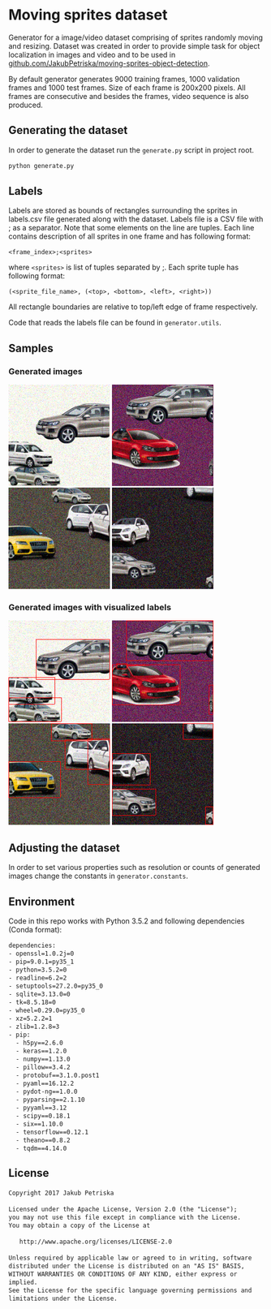 # Moving sprites dataset

Generator for a image/video dataset
comprising of sprites randomly moving and resizing.
Dataset was created in order to provide simple
task for object localization in images and video and
to be used in
[github.com/JakubPetriska/moving-sprites-object-detection](https://github.com/JakubPetriska/moving-sprites-object-detection).

By default generator generates 9000 training frames,
1000 validation frames and 1000 test frames. Size of
each frame is 200x200 pixels. All frames
are consecutive and besides the frames, video sequence
is also produced.

## Generating the dataset
In order to generate the dataset run the `generate.py` script in project root.

```bash
python generate.py
```

## Labels
Labels are stored as bounds of rectangles surrounding
the sprites in labels.csv file generated along with
the dataset. Labels file is a CSV file with ; as a
separator. Note that some elements on the line
are tuples. Each line contains description of
all sprites in one frame and has following format:

```
<frame_index>;<sprites>
```

where `<sprites>` is list of tuples separated by ;.
Each sprite tuple has following format:

```
(<sprite_file_name>, (<top>, <bottom>, <left>, <right>))
```

All rectangle boundaries are relative to top/left edge of frame
respectively.

Code that reads the labels file can be found in `generator.utils`.

## Samples
### Generated images
![](samples/image00274.png)
![](samples/image00762.png)
![](samples/image00765.png)
![](samples/image00910.png)

### Generated images with visualized labels 
![](samples/image00274-annotated.png)
![](samples/image00762-annotated.png)
![](samples/image00765-annotated.png)
![](samples/image00910-annotated.png)


## Adjusting the dataset
In order to set various properties such as resolution or
counts of generated images change the constants in `generator.constants`. 


## Environment
Code in this repo works with Python 3.5.2 and following
dependencies (Conda format):
```
dependencies:
- openssl=1.0.2j=0
- pip=9.0.1=py35_1
- python=3.5.2=0
- readline=6.2=2
- setuptools=27.2.0=py35_0
- sqlite=3.13.0=0
- tk=8.5.18=0
- wheel=0.29.0=py35_0
- xz=5.2.2=1
- zlib=1.2.8=3
- pip:
  - h5py==2.6.0
  - keras==1.2.0
  - numpy==1.13.0
  - pillow==3.4.2
  - protobuf==3.1.0.post1
  - pyaml==16.12.2
  - pydot-ng==1.0.0
  - pyparsing==2.1.10
  - pyyaml==3.12
  - scipy==0.18.1
  - six==1.10.0
  - tensorflow==0.12.1
  - theano==0.8.2
  - tqdm==4.14.0
```

## License

    Copyright 2017 Jakub Petriska

    Licensed under the Apache License, Version 2.0 (the "License");
    you may not use this file except in compliance with the License.
    You may obtain a copy of the License at

       http://www.apache.org/licenses/LICENSE-2.0

    Unless required by applicable law or agreed to in writing, software
    distributed under the License is distributed on an "AS IS" BASIS,
    WITHOUT WARRANTIES OR CONDITIONS OF ANY KIND, either express or implied.
    See the License for the specific language governing permissions and
    limitations under the License.
